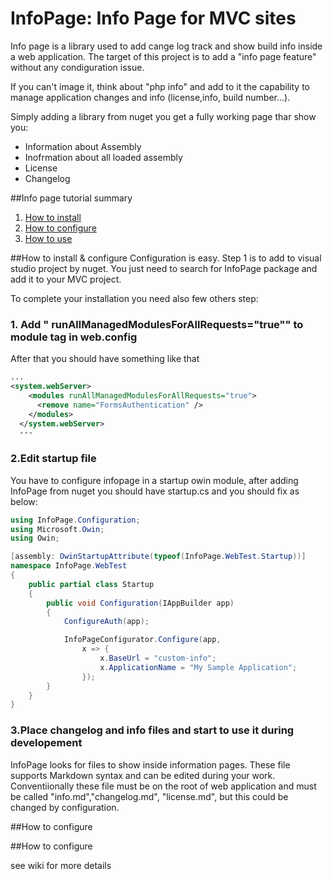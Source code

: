 # InfoPage: Info Page for MVC sites
Info page is a library used to add cange log track and show build info inside a web application. The target of this project is to add a "info page feature" without any condiguration issue.

If you can't image it, think about "php info" and add to it the capability to manage application changes and info (license,info, build number...).

Simply adding a library from nuget you get a fully working page thar show you:

* Information about Assembly
* Inofrmation about all loaded assembly
* License
* Changelog

##Info page tutorial summary
1. [How to install](#how-to-install)
2. [How to configure](#how-to-configure)
3. [How to use](#how-to-use)

##<a name="how-to-install">How to install & configure</a>
Configuration is easy. Step 1 is to add to visual studio project by nuget. You just need to search for InfoPage package and add it to your MVC project.

To complete your installation you need also few others step:

### 1. Add " runAllManagedModulesForAllRequests="true"" to module tag in web.config
After that you should have something like that
```xml
...
<system.webServer>
    <modules runAllManagedModulesForAllRequests="true">
      <remove name="FormsAuthentication" />
    </modules>
  </system.webServer>
  ---
```

### 2.Edit startup file
You have to configure infopage in a startup owin module, after adding InfoPage from nuget you should have startup.cs and you should fix as below:
```cs
using InfoPage.Configuration;
using Microsoft.Owin;
using Owin;

[assembly: OwinStartupAttribute(typeof(InfoPage.WebTest.Startup))]
namespace InfoPage.WebTest
{
    public partial class Startup
    {
        public void Configuration(IAppBuilder app)
        {
            ConfigureAuth(app);

            InfoPageConfigurator.Configure(app, 
                x => {
                    x.BaseUrl = "custom-info";
                    x.ApplicationName = "My Sample Application";
                });
        }
    }
}

```


### 3.Place changelog and info files and start to use it during developement
InfoPage looks for files to show inside information pages. These file supports Markdown syntax and can be edited during your work. 
Conventiionally these file must be on the root of web application and must be called "info.md","changelog.md", "license.md", but this could be changed by configuration.


##<a name="how-to-configure">How to configure</a>











##<a name="how-to-use">How to configure</a>

























see wiki for more details

